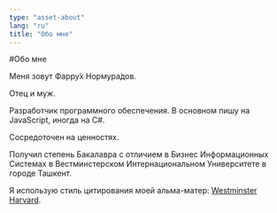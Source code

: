 ```yaml
---
type: "asset-about"
lang: "ru"
title: "Обо мне"
---
```


#Обо мне

Меня зовут Фарру́х Нормура́дов.

Отец и муж.

Разработчик программного обеспечения.
В основном пишу на JavaScript, иногда на C#.

Сосредоточен на ценностях.

Получил степень Бакалавра с отличием в Бизнес Информационных Системах в Вестминстерском Интернациональном Университете в городе Ташкент.

Я использую стиль цитирования моей альма-матер: [Westminster Harvard](https://www.westminster.ac.uk/library-and-it/support-and-study-skills/guides-and-tutorials/referencing-your-work).